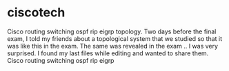 # ciscotech
Cisco routing switching ospf rip eigrp topology.
Two days before the final exam, I told my friends about a topological system that we studied so that it was like this in the exam. The same was revealed in the exam .. I was very surprised. I found my last files while editing and wanted to share them. Cisco routing switching ospf rip eigrp
